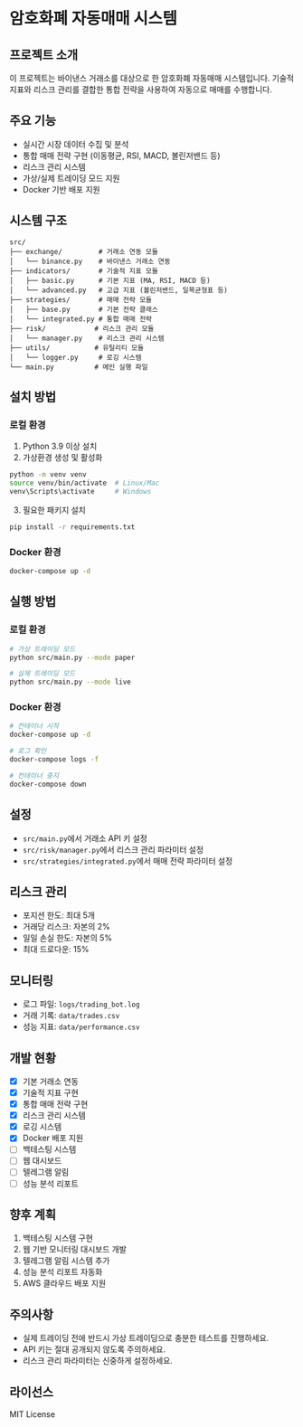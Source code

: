 # 암호화폐 자동매매 시스템

## 프로젝트 소개
이 프로젝트는 바이낸스 거래소를 대상으로 한 암호화폐 자동매매 시스템입니다. 기술적 지표와 리스크 관리를 결합한 통합 전략을 사용하여 자동으로 매매를 수행합니다.

## 주요 기능
- 실시간 시장 데이터 수집 및 분석
- 통합 매매 전략 구현 (이동평균, RSI, MACD, 볼린저밴드 등)
- 리스크 관리 시스템
- 가상/실제 트레이딩 모드 지원
- Docker 기반 배포 지원

## 시스템 구조
```
src/
├── exchange/         # 거래소 연동 모듈
│   └── binance.py    # 바이낸스 거래소 연동
├── indicators/       # 기술적 지표 모듈
│   ├── basic.py      # 기본 지표 (MA, RSI, MACD 등)
│   └── advanced.py   # 고급 지표 (볼린저밴드, 일목균형표 등)
├── strategies/       # 매매 전략 모듈
│   ├── base.py       # 기본 전략 클래스
│   └── integrated.py # 통합 매매 전략
├── risk/            # 리스크 관리 모듈
│   └── manager.py    # 리스크 관리 시스템
├── utils/           # 유틸리티 모듈
│   └── logger.py     # 로깅 시스템
└── main.py          # 메인 실행 파일
```

## 설치 방법

### 로컬 환경
1. Python 3.9 이상 설치
2. 가상환경 생성 및 활성화
```bash
python -m venv venv
source venv/bin/activate  # Linux/Mac
venv\Scripts\activate     # Windows
```

3. 필요한 패키지 설치
```bash
pip install -r requirements.txt
```

### Docker 환경
```bash
docker-compose up -d
```

## 실행 방법

### 로컬 환경
```bash
# 가상 트레이딩 모드
python src/main.py --mode paper

# 실제 트레이딩 모드
python src/main.py --mode live
```

### Docker 환경
```bash
# 컨테이너 시작
docker-compose up -d

# 로그 확인
docker-compose logs -f

# 컨테이너 중지
docker-compose down
```

## 설정
- `src/main.py`에서 거래소 API 키 설정
- `src/risk/manager.py`에서 리스크 관리 파라미터 설정
- `src/strategies/integrated.py`에서 매매 전략 파라미터 설정

## 리스크 관리
- 포지션 한도: 최대 5개
- 거래당 리스크: 자본의 2%
- 일일 손실 한도: 자본의 5%
- 최대 드로다운: 15%

## 모니터링
- 로그 파일: `logs/trading_bot.log`
- 거래 기록: `data/trades.csv`
- 성능 지표: `data/performance.csv`

## 개발 현황
- [x] 기본 거래소 연동
- [x] 기술적 지표 구현
- [x] 통합 매매 전략 구현
- [x] 리스크 관리 시스템
- [x] 로깅 시스템
- [x] Docker 배포 지원
- [ ] 백테스팅 시스템
- [ ] 웹 대시보드
- [ ] 텔레그램 알림
- [ ] 성능 분석 리포트

## 향후 계획
1. 백테스팅 시스템 구현
2. 웹 기반 모니터링 대시보드 개발
3. 텔레그램 알림 시스템 추가
4. 성능 분석 리포트 자동화
5. AWS 클라우드 배포 지원

## 주의사항
- 실제 트레이딩 전에 반드시 가상 트레이딩으로 충분한 테스트를 진행하세요.
- API 키는 절대 공개되지 않도록 주의하세요.
- 리스크 관리 파라미터는 신중하게 설정하세요.

## 라이선스
MIT License 